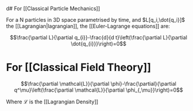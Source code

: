d# For [[Classical Particle Mechanics]]

For a N particles in 3D space parametrised by time, and $L[q_i,\dot{q_i}]$ the [[Lagrangian|lagrangian]], the [[Euler-Lagrange equations]] are:

$$\frac{\partial L}{\partial q_{i}}-\frac{d}{d t}\left(\frac{\partial L}{\partial \dot{q_{i}}}\right)=0$$

# For [[Classical Field Theory]]

$$\frac{\partial \mathcal{L}}{\partial \phi}-\frac{\partial}{\partial q^\mu}\left(\frac{\partial \mathcal{L}}{\partial \phi_{,\mu}}\right)=0$$

Where $\mathcal{L}$ is the [[Lagrangian Density]]